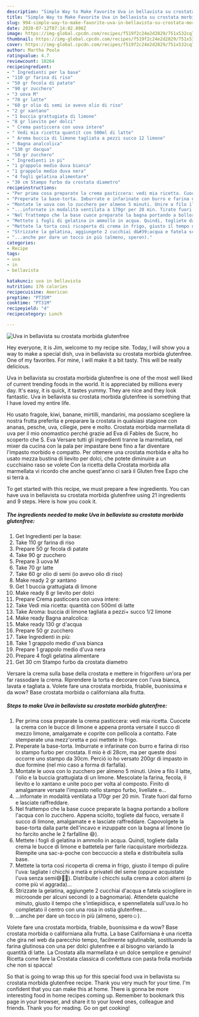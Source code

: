 ```yaml
---
description: "Simple Way to Make Favorite Uva in bellavista su crostata morbida glutenfree"
title: "Simple Way to Make Favorite Uva in bellavista su crostata morbida glutenfree"
slug: 994-simple-way-to-make-favorite-uva-in-bellavista-su-crostata-morbida-glutenfree
date: 2020-07-12T07:14:02.896Z
image: https://img-global.cpcdn.com/recipes/f519f2c24e2d2829/751x532cq70/uva-in-bellavista-su-crostata-morbida-glutenfree-recipe-main-photo.jpg
thumbnail: https://img-global.cpcdn.com/recipes/f519f2c24e2d2829/751x532cq70/uva-in-bellavista-su-crostata-morbida-glutenfree-recipe-main-photo.jpg
cover: https://img-global.cpcdn.com/recipes/f519f2c24e2d2829/751x532cq70/uva-in-bellavista-su-crostata-morbida-glutenfree-recipe-main-photo.jpg
author: Martha Poole
ratingvalue: 4.7
reviewcount: 10264
recipeingredient:
- " Ingredienti per la base"
- "110 gr farina di riso"
- "50 gr fecola di patate"
- "90 gr zucchero"
- "3 uova M"
- "70 gr latte"
- "60 gr olio di semi io avevo olio di riso"
- "2 gr xantano"
- "1 buccia grattugiata di limone"
- "8 gr lievito per dolci"
- " Crema pasticcera con uova intere"
- " Vedi mia ricetta quantit con 500ml di latte"
- " Aroma buccia di limone tagliata a pezzi succo 12 limone"
- " Bagna analcolica"
- "130 gr dacqua"
- "50 gr zucchero"
- " Ingredienti in pi"
- "1 grappolo medio duva bianca"
- "1 grappolo medio duva nera"
- "4 fogli gelatina alimentare"
- "30 cm Stampo furbo da crostata diametro"
recipeinstructions:
- "Per prima cosa preparate la crema pasticcera: vedi mia ricetta. Cuocete la crema con le bucce di limone e appena pronta versate il succo di mezzo limone, amalgamate e coprite con pellicola a contatto. Fate stemperate una mezz&#39;oretta e poi mettete in frigo."
- "Preperate la base-torta. Imburrate e infarinate con burro e farina di riso lo stampo furbo per crostata. Il mio è di 28cm, ma per queste dosi occorre uno stampo da 30cm. Perciò io ho versato 200gr di impasto in due formine (nel mio caso a forma di farfalla)."
- "Montate le uova con lo zucchero per almeno 5 minuti. Unire a filo il latte, l&#39;olio e la buccia grattugiata di un limone. Mescolate la farina, fecola, il lievito e lo xantano e unite poco per volta al composto. Finito di amalgamare versate l&#39;impasto nello stampo furbo, livellate e..."
- "...infornate in modalità ventilata a 170gr per 20 min. Tirate fuori dal forno e lasciate raffreddare."
- "Nel frattempo che la base cuoce preparate la bagna portando a bollore l&#39;acqua con lo zucchero. Appena sciolto, togliete dal fuoco, versate il succo di limone, amalgamate e e lasciate raffreddare. Capovolgete la base-torta dalla parte dell&#39;incavo e inzuppate con la bagna al limone (io ho farcito anche le 2 farfalline 😄)."
- "Mettete i fogli di gelatina in ammollo in acqua. Quindi, togliete dalla crema le bucce di limone e battetela per farle riacquistare morbidezza. Riempite una sac-a-poche con beccuccio a stella e distribuitela sulla base."
- "Mettete la torta così ricoperta di crema in frigo, giusto il tempo di pulire l&#39;uva: tagliate i chicchi a metà e privateli del seme (oppure acquistate l&#39;uva senza semi😅💁‍♀️). Distribuite i chicchi sulla crema a colori alterni (o come più vi aggrada)..."
- "Strizzate la gelatina, aggiungete 2 cucchiai d&#39;acqua e fatela sciogliere in microonde per alcuni secondi (o a bagnomaria). Attendete qualche minuto, giusto il tempo che s&#39;intiepidisca, e spennellatela sull&#39;uva.Io ho completato il centro con una rosa in ostia glutenfree..."
- "...anche per dare un tocco in più (almeno, spero☺)."
categories:
- Recipe
tags:
- uva
- in
- bellavista

katakunci: uva in bellavista 
nutrition: 176 calories
recipecuisine: American
preptime: "PT35M"
cooktime: "PT31M"
recipeyield: "4"
recipecategory: Lunch

---
```



![Uva in bellavista su crostata morbida glutenfree](https://img-global.cpcdn.com/recipes/f519f2c24e2d2829/751x532cq70/uva-in-bellavista-su-crostata-morbida-glutenfree-recipe-main-photo.jpg)

Hey everyone, it is Jim, welcome to my recipe site. Today, I will show you a way to make a special dish, uva in bellavista su crostata morbida glutenfree. One of my favorites. For mine, I will make it a bit tasty. This will be really delicious.

Uva in bellavista su crostata morbida glutenfree is one of the most well liked of current trending foods in the world. It is appreciated by millions every day. It's easy, it is quick, it tastes yummy. They are nice and they look fantastic. Uva in bellavista su crostata morbida glutenfree is something that I have loved my entire life.

Ho usato fragole, kiwi, banane, mirtilli, mandarini, ma possiamo scegliere la nostra frutta preferita e preparare la crostata in qualsiasi stagione con ananas, pesche, uva, ciliegie, pere e molto. Crostata morbida marmellata di uva per il mio onomastico perché grazie ad Eva di Fables de Sucre, ho scoperto che S. Eva Versare tutti gli ingredienti tranne la marmellata, nel mixer da cucina con la pala per impastare bene fino a far diventare l&#39;impasto morbido e compatto. Per ottenere una crostata morbida e alta ho usato mezza bustina di lievito per dolci, che potete diminuire a un cucchiaino raso se volete Con la ricetta della Crostata morbida alla marmellata vi ricordo che anche quest&#39;anno ci sarà il Gluten free Expo che si terrà a.


To get started with this recipe, we must prepare a few ingredients. You can have uva in bellavista su crostata morbida glutenfree using 21 ingredients and 9 steps. Here is how you cook it.

<!--inarticleads1-->

##### The ingredients needed to make Uva in bellavista su crostata morbida glutenfree:

1. Get  Ingredienti per la base:
1. Take 110 gr farina di riso
1. Prepare 50 gr fecola di patate
1. Take 90 gr zucchero
1. Prepare 3 uova M
1. Take 70 gr latte
1. Take 60 gr olio di semi (io avevo olio di riso)
1. Make ready 2 gr xantano
1. Get 1 buccia grattugiata di limone
1. Make ready 8 gr lievito per dolci
1. Prepare  Crema pasticcera con uova intere:
1. Take  Vedi mia ricetta: quantità con 500ml di latte
1. Take  Aroma: buccia di limone tagliata a pezzi+ succo 1/2 limone
1. Make ready  Bagna analcolica:
1. Make ready 130 gr d&#39;acqua
1. Prepare 50 gr zucchero
1. Take  Ingredienti in più:
1. Take 1 grappolo medio d&#39;uva bianca
1. Prepare 1 grappolo medio d&#39;uva nera
1. Prepare 4 fogli gelatina alimentare
1. Get 30 cm Stampo furbo da crostata diametro


Versare la crema sulla base della crostata e mettere in frigorifero un&#39;ora per far rassodare la crema. Riprendere la torta e decorare con l&#39;uva bianca, lavata e tagliata a. Volete fare una crostata morbida, friabile, buonissima e da wow? Base crostata morbida o californiana alla frutta. 

<!--inarticleads2-->

##### Steps to make Uva in bellavista su crostata morbida glutenfree:

1. Per prima cosa preparate la crema pasticcera: vedi mia ricetta. Cuocete la crema con le bucce di limone e appena pronta versate il succo di mezzo limone, amalgamate e coprite con pellicola a contatto. Fate stemperate una mezz&#39;oretta e poi mettete in frigo.
1. Preperate la base-torta. Imburrate e infarinate con burro e farina di riso lo stampo furbo per crostata. Il mio è di 28cm, ma per queste dosi occorre uno stampo da 30cm. Perciò io ho versato 200gr di impasto in due formine (nel mio caso a forma di farfalla).
1. Montate le uova con lo zucchero per almeno 5 minuti. Unire a filo il latte, l&#39;olio e la buccia grattugiata di un limone. Mescolate la farina, fecola, il lievito e lo xantano e unite poco per volta al composto. Finito di amalgamare versate l&#39;impasto nello stampo furbo, livellate e...
1. ...infornate in modalità ventilata a 170gr per 20 min. Tirate fuori dal forno e lasciate raffreddare.
1. Nel frattempo che la base cuoce preparate la bagna portando a bollore l&#39;acqua con lo zucchero. Appena sciolto, togliete dal fuoco, versate il succo di limone, amalgamate e e lasciate raffreddare. Capovolgete la base-torta dalla parte dell&#39;incavo e inzuppate con la bagna al limone (io ho farcito anche le 2 farfalline 😄).
1. Mettete i fogli di gelatina in ammollo in acqua. Quindi, togliete dalla crema le bucce di limone e battetela per farle riacquistare morbidezza. Riempite una sac-a-poche con beccuccio a stella e distribuitela sulla base.
1. Mettete la torta così ricoperta di crema in frigo, giusto il tempo di pulire l&#39;uva: tagliate i chicchi a metà e privateli del seme (oppure acquistate l&#39;uva senza semi😅💁‍♀️). Distribuite i chicchi sulla crema a colori alterni (o come più vi aggrada)...
1. Strizzate la gelatina, aggiungete 2 cucchiai d&#39;acqua e fatela sciogliere in microonde per alcuni secondi (o a bagnomaria). Attendete qualche minuto, giusto il tempo che s&#39;intiepidisca, e spennellatela sull&#39;uva.Io ho completato il centro con una rosa in ostia glutenfree...
1. ...anche per dare un tocco in più (almeno, spero☺).


Volete fare una crostata morbida, friabile, buonissima e da wow? Base crostata morbida o californiana alla frutta. La base Californiana è una ricetta che gira nel web da parecchio tempo, facilmente sglutinabile, sostituendo la farina glutinosa con una per dolci glutenfree e al bisogno variando la quantità di latte. La Crostata alla marmellata è un dolce semplice e genuino! Ricetta come fare la Crostata classica di confettura con pasta frolla morbida che non si spacca! 

So that is going to wrap this up for this special food uva in bellavista su crostata morbida glutenfree recipe. Thank you very much for your time. I'm confident that you can make this at home. There is gonna be more interesting food in home recipes coming up. Remember to bookmark this page in your browser, and share it to your loved ones, colleague and friends. Thank you for reading. Go on get cooking!
